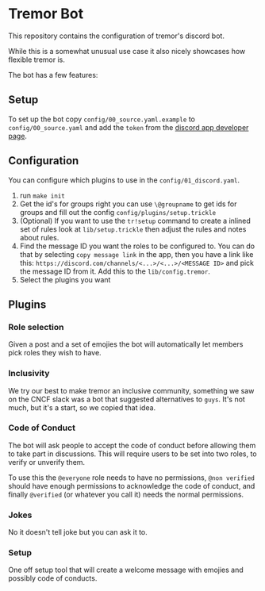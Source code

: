 # Tremor Bot

This repository contains the configuration of tremor's discord bot.

While this is a somewhat unusual use case it also nicely showcases how flexible tremor is.

The bot has a few features:

## Setup

To set up the bot copy `config/00_source.yaml.example` to `config/00_source.yaml` and add the `token` from the [discord app developer page](https://discord.com/developers/applications).

## Configuration

You can configure which plugins to use in the `config/01_discord.yaml`.

1. run `make init`
2. Get the id's for groups right you can use `\@groupname` to get ids for groups and fill out the config `config/plugins/setup.trickle`
3. (Optional) If you want to use the `tr!setup` command to create a inlined set of rules look at `lib/setup.trickle` then adjust the rules and notes about rules.
4. Find the message ID you want the roles to be configured to. You can do that by selecting `copy message link` in the app, then you have a link like this: `https://discord.com/channels/<...>/<...>/<MESSAGE ID>` and pick the message ID from it. Add this to the `lib/config.tremor`.
5. Select the plugins you want 

## Plugins
### Role selection

Given a post and a set of emojies the bot will automatically let members pick roles they wish to have.

### Inclusivity

We try our best to make tremor an inclusive community, something we saw on the CNCF slack was a bot that suggested alternatives to `guys`. It's not much, but it's a start, so we copied that idea.

### Code of Conduct

The bot will ask people to accept the code of conduct before allowing them to take part in discussions. This will require users to be set into two roles, to verify or unverify them.

To use this the `@everyone` role needs to have no permissions, `@non verified` should have enough permissions to acknowledge the code of conduct, and finally `@verified` (or whatever you call it) needs the normal permissions.

### Jokes

No it doesn't tell joke but you can ask it to. 

### Setup

One off setup tool that will create a welcome message with emojies and possibly code of conducts.


